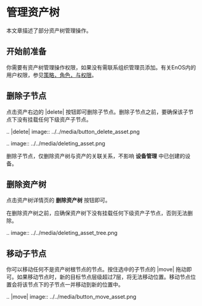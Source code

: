 # 管理资产树

本文章描述了部分资产树管理操作。

## 开始前准备

你需要有资产树管理操作权限，如果没有需联系组织管理员添加。有关EnOS内的用户权限，参见[策略，角色，与权限](/docs/iam/zh_CN/dev/access_policy)。

## 删除子节点

点击资产右边的 |delete| 按钮即可删除子节点。删除子节点之前，要确保该子节点下没有挂载任何下级资产子节点。

.. |delete| image:: ../../media/button_delete_asset.png

.. image:: ../../media/deleting_asset.png

删除子节点，仅删除资产树与资产的关联关系，不影响 **设备管理** 中已创建的设备。

## 删除资产树

点击资产树详情页的 **删除资产树** 按钮即可。

在删除资产树之前，应确保资产树下没有挂载任何下级资产子节点，否则无法删除。

.. image:: ../../media/deleting_asset_tree.png

## 移动子节点

你可以移动任何不是资产树根节点的节点。按住选中的子节点的 |move| 拖动即可。如果移动节点时，新的目标节点层级超过7层，将无法移动位置。移动节点位置会将该节点下的子节点一并移动到新的位置中。

.. |move| image:: ../../media/button_move_asset.png

<!--end-->



